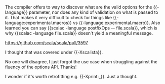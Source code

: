 The compiler offers to way to discover what are the valid options for the {{-language}} parameter, nor does any kind of validation on what is passed to it. That makes it very difficult to check for things like {{-language:experimental.macros}} vs {{-language:experimental.macro}}.
Also learned you can say {{scalac -language postfixOps -- file.scala}}, which is why {{scalac -language file.scala}} doesn't yield a meaningful message.

https://github.com/scala/scala/pull/3597

I thought that was covered under {{-Xscalista}}.

No one will disagree, I just forgot the use case when struggling against the fluency of the options API. Thanks!

I wonder if it's worth retrofitting e.g. {{-Xprint:_}}.  Just a thought.
